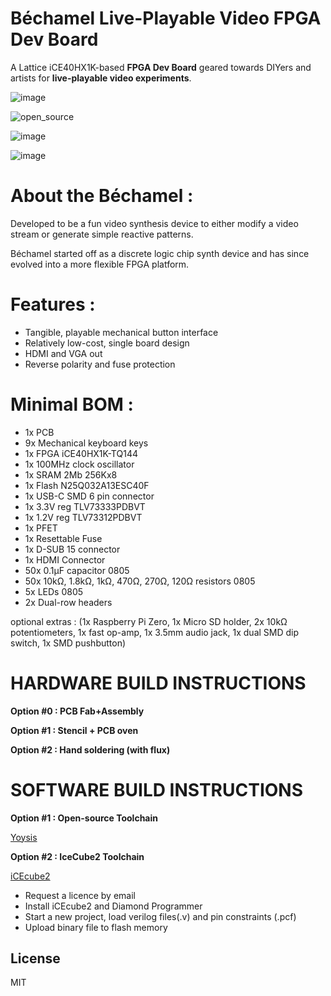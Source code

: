 # Béchamel Live-Playable Video FPGA Dev Board

A Lattice iCE40HX1K-based **FPGA Dev Board** geared towards DIYers and artists for **live-playable video experiments**.

![image](https://github.com/user-attachments/assets/bf17c343-4a2a-4723-ada7-5bc602cbb8f3)

![open_source](https://github.com/user-attachments/assets/3fbdfb6a-2741-4e5c-9634-7913a16e93b9)

![image](https://github.com/user-attachments/assets/ec43d231-f804-41db-ba54-e15a378fc0b0)

![image](https://github.com/user-attachments/assets/5524e9eb-a8dd-4333-9468-72597a95a8ff)

# About the Béchamel :

Developed to be a fun video synthesis device to either modify a video stream or generate simple reactive patterns.

Béchamel started off as a discrete logic chip synth device and has since evolved into a more flexible FPGA platform.


# Features :

- Tangible, playable mechanical button interface
- Relatively low-cost, single board design
- HDMI and VGA out
- Reverse polarity and fuse protection

# Minimal BOM :
- 1x PCB
- 9x Mechanical keyboard keys
- 1x FPGA iCE40HX1K-TQ144
- 1x 100MHz clock oscillator
- 1x SRAM 2Mb 256Kx8
- 1x Flash N25Q032A13ESC40F
- 1x USB-C SMD 6 pin connector
- 1x 3.3V reg TLV73333PDBVT 
- 1x 1.2V reg TLV73312PDBVT
- 1x PFET
- 1x Resettable Fuse
- 1x D-SUB 15 connector
- 1x HDMI Connector 
- 50x 0.1µF capacitor 0805
- 50x  10kΩ, 1.8kΩ, 1kΩ, 470Ω, 270Ω, 120Ω resistors 0805
- 5x LEDs 0805
- 2x Dual-row headers

optional extras : (1x Raspberry Pi Zero, 1x Micro SD holder, 2x 10kΩ potentiometers, 1x fast op-amp, 1x 3.5mm audio jack, 1x dual SMD dip switch, 1x SMD pushbutton)


# HARDWARE BUILD INSTRUCTIONS

**Option #0 : PCB Fab+Assembly**

**Option #1 : Stencil + PCB oven**

**Option #2 : Hand soldering (with flux)**

# SOFTWARE BUILD INSTRUCTIONS

**Option #1 : Open-source Toolchain**

[Yoysis](https://github.com/YosysHQ/yosys)

**Option #2 : IceCube2 Toolchain**

[iCEcube2](https://www.latticesemi.com/iCEcube2)

- Request a licence by email
- Install iCEcube2 and Diamond Programmer
- Start a new project, load verilog files(.v) and pin constraints (.pcf)
- Upload binary file to flash memory

## License

MIT
